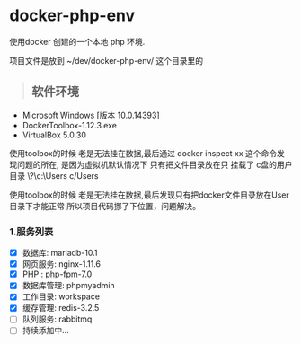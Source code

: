 # docker-php-env
使用docker 创建的一个本地 php 环境.

项目文件是放到
~/dev/docker-php-env/
这个目录里的

>## 软件环境
* Microsoft Windows [版本 10.0.14393]
* DockerToolbox-1.12.3.exe
* VirtualBox 5.0.30

使用toolbox的时候 老是无法挂在数据,最后通过
docker inspect xx 这个命令发现问题的所在,
是因为虚拟机默认情况下 只有把文件目录放在只 挂载了 c盘的用户目录
\\?\c:\Users c/Users


使用toolbox的时候 老是无法挂在数据,最后发现只有把docker文件目录放在User目录下才能正常
所以项目代码挪了下位置，问题解决。

### 1.服务列表
- [x] 数据库: mariadb-10.1
- [x] 网页服务: nginx-1.11.6
- [x] PHP : php-fpm-7.0
- [x] 数据库管理: phpmyadmin
- [x] 工作目录: workspace
- [x] 缓存管理: redis-3.2.5
- [ ] 队列服务: rabbitmq
- [ ] 持续添加中...
